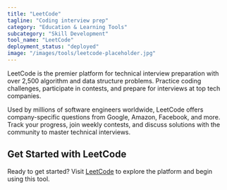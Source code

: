 ```yaml
---
title: "LeetCode"
tagline: "Coding interview prep"
category: "Education & Learning Tools"
subcategory: "Skill Development"
tool_name: "LeetCode"
deployment_status: "deployed"
image: "/images/tools/leetcode-placeholder.jpg"
---
```

LeetCode is the premier platform for technical interview preparation with over 2,500 algorithm and data structure problems. Practice coding challenges, participate in contests, and prepare for interviews at top tech companies.

Used by millions of software engineers worldwide, LeetCode offers company-specific questions from Google, Amazon, Facebook, and more. Track your progress, join weekly contests, and discuss solutions with the community to master technical interviews.
## Get Started with LeetCode

Ready to get started? Visit [LeetCode](https://leetcode.com) to explore the platform and begin using this tool.

